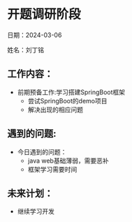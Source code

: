 # 开题调研阶段
日期：2024-03-06

姓名：刘丁铭
## 工作内容：

- 前期预备工作:学习搭建SpringBoot框架
	- 尝试SpringBoot的demo项目
	- 解决出现的相应问题                
    
## 遇到的问题:

- 今日遇到的问题：
    - java web基础薄弱，需要恶补
	- 框架学习需要时间

## 未来计划：

- 继续学习开发